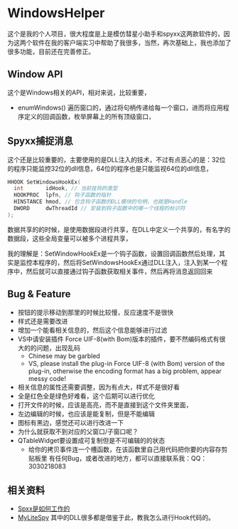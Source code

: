 ﻿# WindowsHelper

这个是我的个人项目，很大程度是上是模仿彗星小助手和spyxx这两款软件的，因为这两个软件在我的客户端实习中帮助了我很多，当然，再次基础上，我也添加了很多功能，目前还在完善修正。

## Window API

这个是Windows相关的API，相对来说，比较重要，

- enumWindows() 遍历窗口的，通过将句柄传递给每一个窗口，进而将应用程序定义的回调函数，枚举屏幕上的所有顶级窗口，


## Spyxx捕捉消息

这个还是比较重要的，主要使用的是DLL注入的技术，不过有点恶心的是：32位的程序只能监控32位的dll信息，64位的程序也是只能监视64位的dll信息，

```cpp
HHOOK SetWindowsHookEx(
  int       idHook, // 当前挂钩的类型
  HOOKPROC  lpfn, // 钩子函数的指针
  HINSTANCE hmod, // 包含钩子函数的DLL模块的句柄，也就是Handle
  DWORD     dwThreadId // 安装到钩子函数中的哪一个线程的标识符
);
```

数据共享的的时候，是使用数据段进行共享，在DLL中定义一个共享的，有名字的数据段，这些全局变量可以被多个进程共享，

我的理解是：SetWindowHookEx是一个钩子函数，设置回调函数然后处理，其实是监控本程序的，然后将SetWindowsHookEx通过DLL注入，注入到某一个程序中，然后就可以直接通过钩子函数获取相关事件，然后再将消息返回回来

## Bug & Feature

- 按钮的提示移动到那里的时候比较慢，反应速度不是很快
- 样式还是需要改进
- 增加一个能看相关信息的，然后这个信息能够进行过滤
- VS中请安装插件 Force UIF-8(with Bom)版本的插件，要不然编码格式有很大的的问题，出现乱码
  - Chinese may be garbled
  - VS, please install the plug-in Force UIF-8 (with Bom) version of the plug-in, otherwise the encoding format has a big problem, appear messy code!
- 相关信息的属性还需要调整，因为有点大，样式不是很好看
- 全是红色全是绿色好难看，这个后期可以进行优化
- 打开文件的时候，应该是高亮，而不是直接到这个文件夹里面，
- 左边编辑的时候，也应该是能复制，但是不能编辑
- 图标有黑边，感觉还可以进行改进一下
- 为什么就获取不到对应的父窗口/子窗口呢？
- QTableWidget要设置成可复制但是不可编辑的的状态
    - 给你的拷贝事件连一个槽函数，在该函数里自己用代码把你要的内容存剪贴板里
有任何Bug，或者改进的地方，都可以直接联系我：QQ：3030218083

## 相关资料

- [Spxx是如何工作的]("https://www.codeproject.com/Articles/1698/MS-Spy-style-Window-Finder")
- [MyLiteSpy]("https://github.com/yinkaisheng/MyLiteSpy/tree/master") 其中的DLL很多都是借鉴于此，教我怎么进行Hook代码的。
